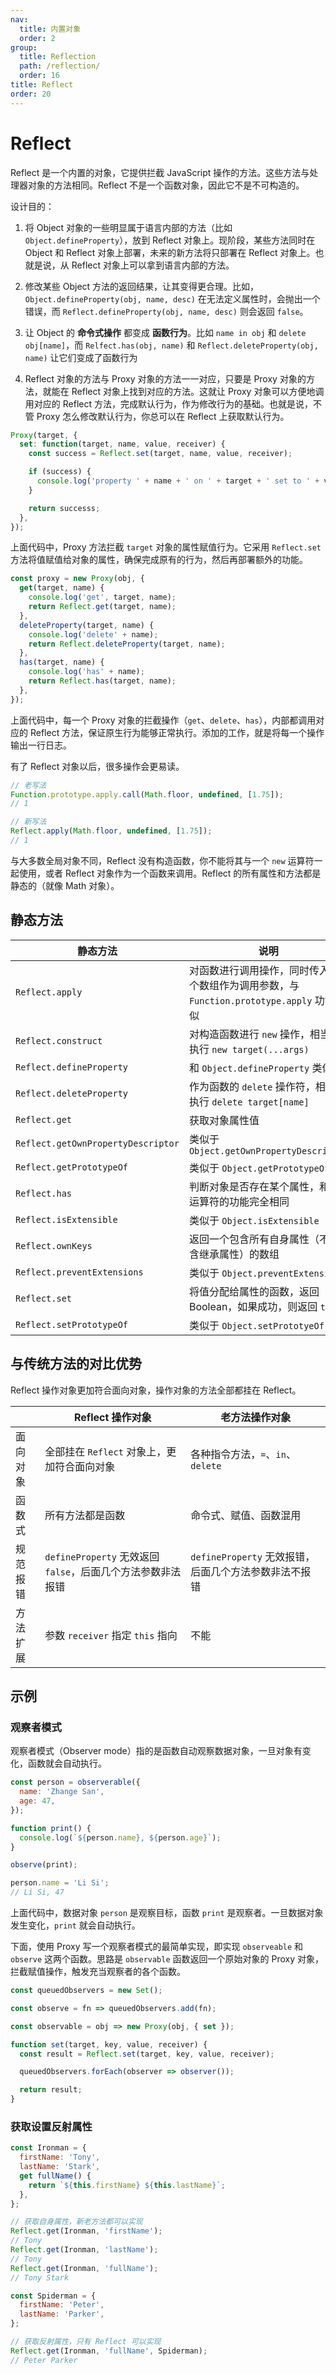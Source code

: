 ```yaml
---
nav:
  title: 内置对象
  order: 2
group:
  title: Reflection
  path: /reflection/
  order: 16
title: Reflect
order: 20
---
```


# Reflect

Reflect 是一个内置的对象，它提供拦截 JavaScript 操作的方法。这些方法与处理器对象的方法相同。Reflect 不是一个函数对象，因此它不是不可构造的。

设计目的：

1. 将 Object 对象的一些明显属于语言内部的方法（比如 `Object.defineProperty`），放到 Reflect 对象上。现阶段，某些方法同时在 Object 和 Reflect 对象上部署，未来的新方法将只部署在 Reflect 对象上。也就是说，从 Reflect 对象上可以拿到语言内部的方法。

2. 修改某些 Object 方法的返回结果，让其变得更合理。比如，`Object.defineProperty(obj, name, desc)` 在无法定义属性时，会抛出一个错误，而 `Reflect.defineProperty(obj, name, desc)` 则会返回 `false`。

3. 让 Object 的 **命令式操作** 都变成 **函数行为**。比如 `name in obj` 和 `delete obj[name]`，而 `Relfect.has(obj, name)` 和 `Reflect.deleteProperty(obj, name)` 让它们变成了函数行为

4. Reflect 对象的方法与 Proxy 对象的方法一一对应，只要是 Proxy 对象的方法，就能在 Reflect 对象上找到对应的方法。这就让 Proxy 对象可以方便地调用对应的 Reflect 方法，完成默认行为，作为修改行为的基础。也就是说，不管 Proxy 怎么修改默认行为，你总可以在 Reflect 上获取默认行为。

```js
Proxy(target, {
  set: function(target, name, value, receiver) {
    const success = Reflect.set(target, name, value, receiver);

    if (success) {
      console.log('property ' + name + ' on ' + target + ' set to ' + value);
    }

    return successs;
  },
});
```

上面代码中，Proxy 方法拦截 `target` 对象的属性赋值行为。它采用 `Reflect.set` 方法将值赋值给对象的属性，确保完成原有的行为，然后再部署额外的功能。

```js
const proxy = new Proxy(obj, {
  get(target, name) {
    console.log('get', target, name);
    return Reflect.get(target, name);
  },
  deleteProperty(target, name) {
    console.log('delete' + name);
    return Reflect.deleteProperty(target, name);
  },
  has(target, name) {
    console.log('has' + name);
    return Reflect.has(target, name);
  },
});
```

上面代码中，每一个 Proxy 对象的拦截操作（`get`、`delete`、`has`），内部都调用对应的 Reflect 方法，保证原生行为能够正常执行。添加的工作，就是将每一个操作输出一行日志。

有了 Reflect 对象以后，很多操作会更易读。

```js
// 老写法
Function.prototype.apply.call(Math.floor, undefined, [1.75]);
// 1

// 新写法
Reflect.apply(Math.floor, undefined, [1.75]);
// 1
```

与大多数全局对象不同，Reflect 没有构造函数，你不能将其与一个 `new` 运算符一起使用，或者 Reflect 对象作为一个函数来调用。Reflect 的所有属性和方法都是静态的（就像 Math 对象）。

## 静态方法

| 静态方法                           | 说明                                                                                     |
| ---------------------------------- | ---------------------------------------------------------------------------------------- |
| `Reflect.apply`                    | 对函数进行调用操作，同时传入一个数组作为调用参数，与 `Function.prototype.apply` 功能类似 |
| `Reflect.construct`                | 对构造函数进行 `new` 操作，相当于执行 `new target(...args)`                              |
| `Reflect.defineProperty`           | 和 `Object.defineProperty` 类似                                                          |
| `Reflect.deleteProperty`           | 作为函数的 `delete` 操作符，相当于执行 `delete target[name]`                             |
| `Reflect.get`                      | 获取对象属性值                                                                           |
| `Reflect.getOwnPropertyDescriptor` | 类似于 `Object.getOwnPropertyDescriptor`                                                 |
| `Reflect.getPrototypeOf`           | 类似于 `Object.getPrototypeOf`                                                           |
| `Reflect.has`                      | 判断对象是否存在某个属性，和 `in` 运算符的功能完全相同                                   |
| `Reflect.isExtensible`             | 类似于 `Object.isExtensible`                                                             |
| `Reflect.ownKeys`                  | 返回一个包含所有自身属性（不包含继承属性）的数组                                         |
| `Reflect.preventExtensions`        | 类似于 `Object.preventExtensions`                                                        |
| `Reflect.set`                      | 将值分配给属性的函数，返回 Boolean，如果成功，则返回 `true`                              |
| `Reflect.setPrototypeOf`           | 类似于 `Object.setPrototyeOf`                                                            |

## 与传统方法的对比优势

Reflect 操作对象更加符合面向对象，操作对象的方法全部都挂在 Reflect。

|          | Reflect 操作对象                                            | 老方法操作对象                                        |
| -------- | ----------------------------------------------------------- | ----------------------------------------------------- |
| 面向对象 | 全部挂在 `Reflect` 对象上，更加符合面向对象                 | 各种指令方法，`=`、`in`、`delete`                     |
| 函数式   | 所有方法都是函数                                            | 命令式、赋值、函数混用                                |
| 规范报错 | `defineProperty` 无效返回 `false`，后面几个方法参数非法报错 | `defineProperty` 无效报错，后面几个方法参数非法不报错 |
| 方法扩展 | 参数 `receiver` 指定 `this` 指向                            | 不能                                                  |

## 示例

### 观察者模式

观察者模式（Observer mode）指的是函数自动观察数据对象，一旦对象有变化，函数就会自动执行。

```js
const person = observerable({
  name: 'Zhange San',
  age: 47,
});

function print() {
  console.log(`${person.name}, ${person.age}`);
}

observe(print);

person.name = 'Li Si';
// Li Si, 47
```

上面代码中，数据对象 `person` 是观察目标，函数 `print` 是观察者。一旦数据对象发生变化，`print` 就会自动执行。

下面，使用 Proxy 写一个观察者模式的最简单实现，即实现 `observeable` 和 `observe` 这两个函数。思路是 `observable` 函数返回一个原始对象的 Proxy 对象，拦截赋值操作，触发充当观察者的各个函数。

```js
const queuedObservers = new Set();

const observe = fn => queuedObservers.add(fn);

const observable = obj => new Proxy(obj, { set });

function set(target, key, value, receiver) {
  const result = Reflect.set(target, key, value, receiver);

  queuedObservers.forEach(observer => observer());

  return result;
}
```

### 获取设置反射属性

```js
const Ironman = {
  firstName: 'Tony',
  lastName: 'Stark',
  get fullName() {
    return `${this.firstName} ${this.lastName}`;
  },
};

// 获取自身属性，新老方法都可以实现
Reflect.get(Ironman, 'firstName');
// Tony
Reflect.get(Ironman, 'lastName');
// Tony
Reflect.get(Ironman, 'fullName');
// Tony Stark

const Spiderman = {
  firstName: 'Peter',
  lastName: 'Parker',
};

// 获取反射属性，只有 Reflect 可以实现
Reflect.get(Ironman, 'fullName', Spiderman);
// Peter Parker
```
